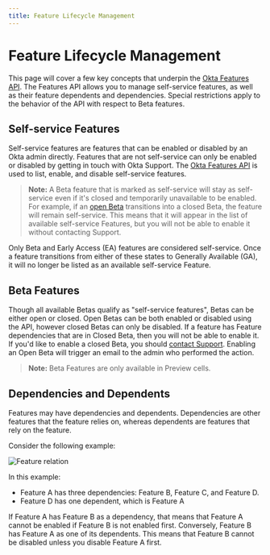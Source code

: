 ```yaml
---
title: Feature Lifecycle Management
---
```


# Feature Lifecycle Management

This page will cover a few key concepts that underpin the [Okta Features API](/docs/reference/api/features/). The Features API allows you to manage self-service features, as well as their feature dependents and dependencies. Special restrictions apply to the behavior of the API with respect to Beta features.

## Self-service Features

Self-service features are features that can be enabled or disabled by an Okta admin directly. Features that are not self-service can only be enabled or disabled by getting in touch with Okta Support. The [Okta Features API](/docs/reference/api/features/) is used to list, enable, and disable self-service features.

> **Note:** A Beta feature that is marked as self-service will stay as self-service even if it's closed and temporarily unavailable to be enabled. For example, if an [open Beta](#beta-features) transitions into a closed Beta, the feature will remain self-service. This means that it will appear in the list of available self-service Features, but you will not be able to enable it without contacting Support.

Only Beta and Early Access (EA) features are considered self-service. Once a feature transitions from either of these states to Generally Available (GA), it will no longer be listed as an available self-service Feature.

## Beta Features

Though all available Betas qualify as "self-service features", Betas can be either open or closed. Open Betas can be both enabled or disabled using the API, however closed Betas can only be disabled. If a feature has Feature dependencies that are in Closed Beta, then you will not be able to enable it. If you'd like to enable a closed Beta, you should [contact Support](mailto:support@okta.com). Enabling an Open Beta will trigger an email to the admin who performed the action.

> **Note:** Beta Features are only available in Preview cells.

## Dependencies and Dependents

Features may have dependencies and dependents. Dependencies are other features that the feature relies on, whereas dependents are features that rely on the feature.

Consider the following example:

![Feature relation](/img/feature-relation.png "Feature dependency diagram")

<!-- Source for image. Generated using http://www.plantuml.com/plantuml/uml/

@startuml
skinparam monochrome true

object "Feature A" as featA
object "Feature B" as featB
object "Feature C" as featC
object "Feature D" as featD

featA ..> featB
featA ..> featC
featA ..> featD
@enduml

-->

In this example:

* Feature A has three dependencies: Feature B, Feature C, and Feature D.
* Feature D has one dependent, which is Feature A

If Feature A has Feature B as a dependency, that means that Feature A cannot be enabled if Feature B is not enabled first. Conversely, Feature B has Feature A as one of its dependents. This means that Feature B cannot be disabled unless you disable Feature A first.
